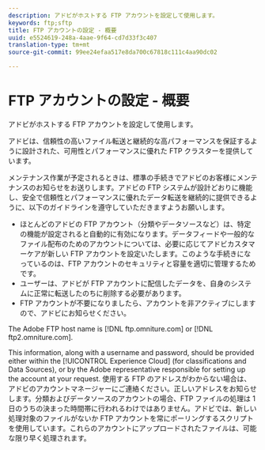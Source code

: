 ```yaml
---
description: アドビがホストする FTP アカウントを設定して使用します。
keywords: ftp;sftp
title: FTP アカウントの設定 - 概要
uuid: e5524619-248a-4aae-9f64-cd7d33f3c407
translation-type: tm+mt
source-git-commit: 99ee24efaa517e8da700c67818c111c4aa90dc02

---
```



# FTP アカウントの設定 - 概要

アドビがホストする FTP アカウントを設定して使用します。

アドビは、信頼性の高いファイル転送と継続的な高パフォーマンスを保証するように設計された、可用性とパフォーマンスに優れた FTP クラスターを提供しています。

メンテナンス作業が予定されるときは、標準の手続きでアドビのお客様にメンテナンスのお知らせをお送りします。アドビの FTP システムが設計どおりに機能し、安全で信頼性とパフォーマンスに優れたデータ転送を継続的に提供できるように、以下のガイドラインを遵守していただきますようお願いします。

* ほとんどのアドビの FTP アカウント（分類やデータソースなど）は、特定の機能が設定されると自動的に有効になります。データフィードや一般的なファイル配布のためのアカウントについては、必要に応じてアドビカスタマーケアが新しい FTP アカウントを設定いたします。このような手続きになっているのは、FTP アカウントのセキュリティと容量を適切に管理するためです。
* ユーザーは、アドビが FTP アカウントに配信したデータを、自身のシステムに正常に転送したのちに削除する必要があります。
* FTP アカウントが不要になりましたら、アカウントを非アクティブにしますので、アドビにお知らせください。

The Adobe FTP host name is [!DNL ftp.omniture.com] or [!DNL ftp2.omniture.com].

This information, along with a username and password, should be provided either within the [!UICONTROL Experience Cloud] (for classifications and Data Sources), or by the Adobe representative responsible for setting up the account at your request. 使用する FTP のアドレスがわからない場合は、アドビのアカウントマネージャーにご連絡ください。正しいアドレスをお知らせします。分類およびデータソースのアカウントの場合、FTP ファイルの処理は 1 日のうちの決まった時間帯に行われるわけではありません。アドビでは、新しい処理対象のファイルがないか FTP アカウントを常にポーリングするスクリプトを使用しています。これらのアカウントにアップロードされたファイルは、可能な限り早く処理されます。
